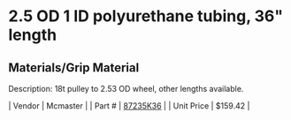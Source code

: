 # 2.5 OD 1 ID polyurethane tubing, 36" length
## Materials/Grip Material
Description: 	18t pulley to 2.53 OD wheel, other lengths available. 

| Vendor | Mcmaster | 
| Part # | [87235K36](http://www.mcmaster.com/) | 
| Unit Price | $159.42 | 
